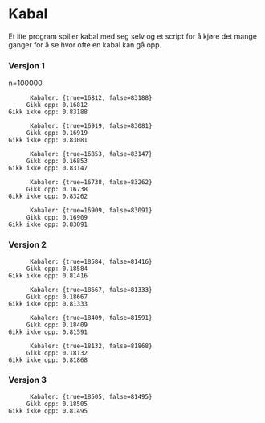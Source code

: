 # Kabal

Et lite program spiller kabal med seg selv og et script for å kjøre det mange ganger for å se hvor ofte en kabal kan gå opp.

### Versjon 1

n=100000

          Kabaler: {true=16812, false=83188}
         Gikk opp: 0.16812
    Gikk ikke opp: 0.83188
    
          Kabaler: {true=16919, false=83081}
         Gikk opp: 0.16919
    Gikk ikke opp: 0.83081
    
          Kabaler: {true=16853, false=83147}
         Gikk opp: 0.16853
    Gikk ikke opp: 0.83147
    
          Kabaler: {true=16738, false=83262}
         Gikk opp: 0.16738
    Gikk ikke opp: 0.83262
    
          Kabaler: {true=16909, false=83091}
         Gikk opp: 0.16909
    Gikk ikke opp: 0.83091

### Versjon 2

          Kabaler: {true=18584, false=81416}
         Gikk opp: 0.18584
    Gikk ikke opp: 0.81416
    
          Kabaler: {true=18667, false=81333}
         Gikk opp: 0.18667
    Gikk ikke opp: 0.81333
    
          Kabaler: {true=18409, false=81591}
         Gikk opp: 0.18409
    Gikk ikke opp: 0.81591

          Kabaler: {true=18132, false=81868}
         Gikk opp: 0.18132
    Gikk ikke opp: 0.81868


### Versjon 3

          Kabaler: {true=18505, false=81495}
         Gikk opp: 0.18505
    Gikk ikke opp: 0.81495